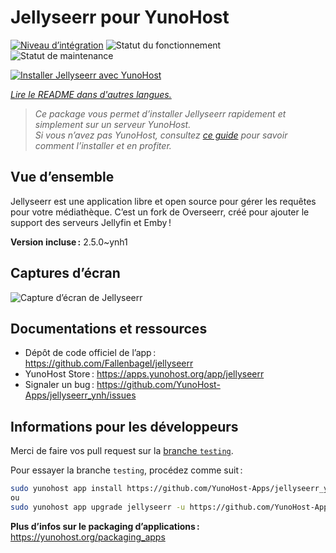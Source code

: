 <!--
Nota bene : ce README est automatiquement généré par <https://github.com/YunoHost/apps/tree/master/tools/readme_generator>
Il NE doit PAS être modifié à la main.
-->

# Jellyseerr pour YunoHost

[![Niveau d’intégration](https://apps.yunohost.org/badge/integration/jellyseerr)](https://ci-apps.yunohost.org/ci/apps/jellyseerr/)
![Statut du fonctionnement](https://apps.yunohost.org/badge/state/jellyseerr)
![Statut de maintenance](https://apps.yunohost.org/badge/maintained/jellyseerr)

[![Installer Jellyseerr avec YunoHost](https://install-app.yunohost.org/install-with-yunohost.svg)](https://install-app.yunohost.org/?app=jellyseerr)

*[Lire le README dans d'autres langues.](./ALL_README.md)*

> *Ce package vous permet d’installer Jellyseerr rapidement et simplement sur un serveur YunoHost.*  
> *Si vous n’avez pas YunoHost, consultez [ce guide](https://yunohost.org/install) pour savoir comment l’installer et en profiter.*

## Vue d’ensemble

Jellyseerr est une application libre et open source pour gérer les requêtes pour votre médiathèque. C’est un fork de Overseerr, créé pour ajouter le support des serveurs Jellyfin et Emby !

**Version incluse :** 2.5.0~ynh1

## Captures d’écran

![Capture d’écran de Jellyseerr](./doc/screenshots/jellyseerr.png)

## Documentations et ressources

- Dépôt de code officiel de l’app : <https://github.com/Fallenbagel/jellyseerr>
- YunoHost Store : <https://apps.yunohost.org/app/jellyseerr>
- Signaler un bug : <https://github.com/YunoHost-Apps/jellyseerr_ynh/issues>

## Informations pour les développeurs

Merci de faire vos pull request sur la [branche `testing`](https://github.com/YunoHost-Apps/jellyseerr_ynh/tree/testing).

Pour essayer la branche `testing`, procédez comme suit :

```bash
sudo yunohost app install https://github.com/YunoHost-Apps/jellyseerr_ynh/tree/testing --debug
ou
sudo yunohost app upgrade jellyseerr -u https://github.com/YunoHost-Apps/jellyseerr_ynh/tree/testing --debug
```

**Plus d’infos sur le packaging d’applications :** <https://yunohost.org/packaging_apps>
